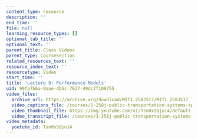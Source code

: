 ```yaml
---
content_type: resource
description: ''
end_time: ''
file: null
learning_resource_types: []
optional_tab_title: ''
optional_text: ''
parent_title: Class Videos
parent_type: CourseSection
related_resources_text: ''
resource_index_text: ''
resourcetype: Video
start_time: ''
title: 'Lecture 9: Performance Models'
uid: 99fa7b6a-9aae-db5c-7627-49dc7f109755
video_files:
  archive_url: https://archive.org/download/MIT1.258JS17/MIT1_258JS17_lec09_300k.mp4
  video_captions_file: /courses/1-258j-public-transportation-systems-spring-2017/8766f0b7eb9154c7a81acb57ebf3ffab_Tsn0xSQjo14.vtt
  video_thumbnail_file: https://img.youtube.com/vi/Tsn0xSQjo14/default.jpg
  video_transcript_file: /courses/1-258j-public-transportation-systems-spring-2017/45747c1e2881ec58cf72b1f4f99474dd_Tsn0xSQjo14.pdf
video_metadata:
  youtube_id: Tsn0xSQjo14
---
```

